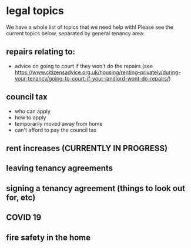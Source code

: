 # legal topics

We have a whole list of topics that we need help with! Please see the current topics below, separated by general tenancy area:

## repairs relating to: 
 - advice on going to court if they won't do the repairs (see https://www.citizensadvice.org.uk/housing/renting-privately/during-your-tenancy/going-to-court-if-your-landlord-wont-do-repairs/)
 
## council tax 
- who can apply
- how to apply
- temporarily moved away from home 
- can't afford to pay the council tax

## rent increases (CURRENTLY IN PROGRESS)

## leaving tenancy agreements

## signing a tenancy agreement (things to look out for, etc) 

## COVID 19 

## fire safety in the home

